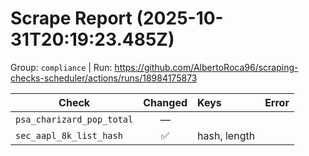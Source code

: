 # Scrape Report (2025-10-31T20:19:23.485Z)

Group: `compliance`  |  Run: https://github.com/AlbertoRoca96/scraping-checks-scheduler/actions/runs/18984175873

| Check | Changed | Keys | Error |
|---|:---:|:--|:--|
| `psa_charizard_pop_total` | — |  |  |
| `sec_aapl_8k_list_hash` | ✅ | hash, length |  |

